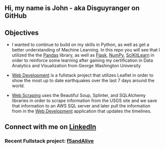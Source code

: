 ## Hi, my name is John - aka Disguyranger on GitHub


## Objectives
- I wanted to continue to build on my skills in Python, as well as get a better understanding of Machine Learning. In this repo you will see that I utilized the the [Pandas] library, as well as [Flask], [NumPy], [SciKitLearn] in order to reinforce some learning after gaining my certification in Data Analytics and Visualization from George Washington University 

- [Web Development] is a fullstack project that utilizes Leaflet in order to show the most up to date earthquakes over the last 7 days around the world. 

- [Web Scraping] uses the Beautiful Soup, Splinter, and SQLAlchemy libraries in order to scrape information from the USGS site and we save that information to an AWS SQL server and later pull the information from in the [Web Development] application that updates the timelines.

## Connect with me on [LinkedIn]
### Recent Fullstack project: [f5andAlive] 

<br />
<br />

[Web Scraping]: https://github.com/Vega-and-The-Salts/dataScience/blob/main/Beautiful_Soup.ipynb
[Web Development]: https://github.com/Vega-and-The-Salts/dataScience/tree/main/Web_Development
[Pandas]: https://github.com/Vega-and-The-Salts/Machine_Learning/blob/main/Linear_Regression/Linear_Regression.ipynb
[NumPy]: https://github.com/Vega-and-The-Salts/dataScience/blob/main/Data_Processing/dataProcessing.ipynb
[SciKitLearn]: https://github.com/Vega-and-The-Salts/Machine_Learning/blob/main/Linear_Regression/Linear_Regression.ipynb
[Flask]: https://github.com/Vega-and-The-Salts/dataScience/blob/main/Web_Development
[f5andAlive]: https://f5veandalive.herokuapp.com/
[LinkedIn]: https://www.linkedin.com/in/john-vega-3b4165161/
